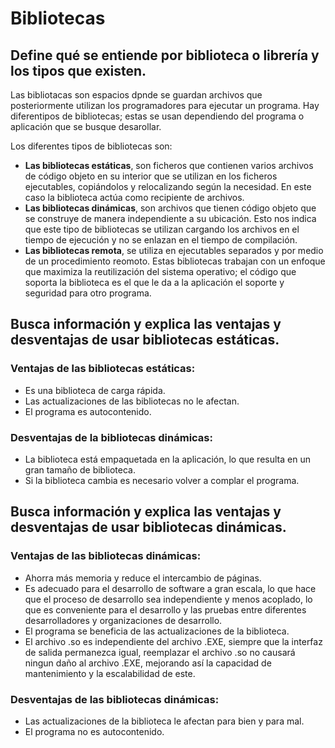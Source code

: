 # Bibliotecas
## Define qué se entiende por biblioteca o librería y los tipos que existen.
Las bibliotacas son espacios dpnde se guardan archivos que posteriormente utilizan los programadores para ejecutar un programa. Hay diferentipos de bibliotecas; estas se usan dependiendo del programa o aplicación que se busque desarollar.

Los diferentes tipos de bibliotecas son:
- **Las bibliotecas estáticas**, son ficheros que contienen varios archivos de código objeto en su interior que se utilizan en los ficheros ejecutables, copiándolos y relocalizando según la necesidad. En este caso la biblioteca actúa como recipiente de archivos.
- **Las bibliotecas dinámicas**, son archivos que tienen código objeto que se construye de manera independiente a su ubicación. Esto nos indica que este tipo de bibliotecas se utilizan cargando los archivos en el tiempo de ejecución y no se enlazan en el tiempo de compilación.
- **Las bibliotecas remota**, se utiliza en ejecutables separados y por medio de un procedimiento reomoto. Estas bibliotecas trabajan con un enfoque que maximiza la reutilización del sistema operativo; el código que soporta la biblioteca es el que le da a la aplicación el soporte y seguridad para otro programa.

## Busca información y explica las ventajas y desventajas de usar bibliotecas estáticas.
### Ventajas de las bibliotecas estáticas:
- Es una biblioteca de carga rápida.
- Las actualizaciones de las bibliotecas no le afectan.
- El programa es autocontenido.

### Desventajas de la bibliotecas dinámicas:
- La biblioteca está empaquetada en la aplicación, lo que resulta en un gran tamaño de biblioteca.
- Si la biblioteca cambia es necesario volver a complar el programa.

## Busca información y explica las ventajas y desventajas de usar bibliotecas dinámicas.
### Ventajas de las bibliotecas dinámicas:
- Ahorra más memoria y reduce el intercambio de páginas.
- Es adecuado para el desarrollo de software a gran escala, lo que hace que el proceso de desarrollo sea independiente y menos acoplado, lo que es conveniente para el desarrollo y las pruebas entre diferentes desarrolladores y organizaciones de desarrollo.
- El programa se beneficia de las actualizaciones de la biblioteca.
- El archivo .so es independiente del archivo .EXE, siempre que la interfaz de salida permanezca igual, reemplazar el archivo .so no causará ningun daño al archivo .EXE, mejorando así la capacidad de mantenimiento y la escalabilidad de este.

### Desventajas  de las bibliotecas dinámicas:
- Las actualizaciones de la biblioteca le afectan para bien y para mal.
- El programa no es autocontenido.
